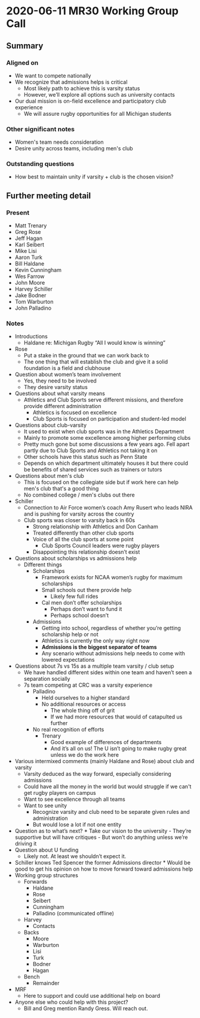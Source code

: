 # 2020-06-11 MR30 Working Group Call

## Summary
### Aligned on
* We want to compete nationally
* We recognize that admissions helps is critical
    * Most likely path to achieve this is varsity status
	* However, we’ll explore all options such as university contacts
* Our dual mission is on-field excellence and participatory club experience
    - We will assure rugby opportunities for all Michigan students

### Other significant notes
- Women's team needs consideration
- Desire unity across teams, including men's club

### Outstanding questions
- How best to maintain unity if varsity + club is the chosen vision?

## Further meeting detail
### Present
* Matt Trenary
* Greg Rose
* Jeff Hagan
* Karl Seibert
* Mike Lisi
* Aaron Turk
* Bill Haldane
* Kevin Cunningham
* Wes Farrow
* John Moore
* Harvey Schiller
* Jake Bodner
* Tom Warburton
* John Palladino

### Notes
* Introductions
	* Haldane re: Michigan Rugby “All I would know is winning”
* Rose
	* Put a stake in the ground that we can work back to
	* The one thing that will establish the club and give it a solid foundation is a field and clubhouse
* Question about women’s team involvement
	* Yes, they need to be involved
    * They desire varsity status
* Questions about what varsity means
	* Athletics and Club Sports serve different missions, and therefore provide different administration
		* Athletics is focused on excellence
		* Club Sports is focused on participation and student-led model
* Questions about club-varsity
	* It used to exist when club sports was in the Athletics Department
    * Mainly to promote some excellence among higher performing clubs
    * Pretty much gone but some discussions a few years ago. Fell apart partly due to Club Sports and Athletics not taking it on
    * Other schools have this status such as Penn State
    * Depends on which department ultimately houses it but there could be benefits of shared services such as trainers or tutors
* Questions about men's club
    * This is focused on the collegiate side but if work here can help men's club that's a good thing
    * No combined college / men's clubs out there
* Schiller
	* Connection to Air Force women’s coach Amy Rusert who leads NIRA and is pushing for varsity across the country
	* Club sports was closer to varsity back in 60s
		* Strong relationship with Athletics and Don Canham
		* Treated differently than other club sports
		* Voice of all the club sports at some point
			* Club Sports Council leaders were rugby players
		* Disappointing this relationship doesn’t exist
* Questions about scholarships vs admissions help
	* Different things
		* Scholarships
			* Framework exists for NCAA women’s rugby for maximum scholarships
			* Small schools out there provide help
				* Likely few full rides
			* Cal men don’t offer scholarships
				* Perhaps don’t want to fund it
				* Perhaps school doesn’t
		* Admissions
			* Getting into school, regardless of whether you’re getting scholarship help or not
			* Athletics is currently the only way right now
	        * **Admissions is the biggest separator of teams**
	        * Any scenario without admissions help needs to come with lowered expectations
* Questions about 7s vs 15s as a multiple team varsity / club setup
	* We have handled different sides within one team and haven’t seen a separation socially
	* 7s team competing at CRC was a varsity experience
		* Palladino
			* Held ourselves to a higher standard
			* No additional resources or access
				* The whole thing off of grit
				* If we had more resources that would of catapulted us further
        * No real recognition of efforts
            * Trenary
	            * Good example of differences of departments
	            * And it’s all on us! The U isn’t going to make rugby great unless we do the work here
* Various intermixed comments (mainly Haldane and Rose) about club and varsity
    * Varsity deduced as the way forward, especially considering admissions
    * Could have all the money in the world but would struggle if we can't get rugby players on campus
    * Want to see excellence through all teams
    * Want to see unity
        * Recognize varsity and club need to be separate given rules and administration
        * But would lose a lot if not one entity
* Question as to what’s next?
		* Take our vision to the university
            - They’re supportive but will have critiques
            - But won’t do anything unless we’re driving it
* Question about U funding
	* Likely not. At least we shouldn’t expect it.
* Schiller knows Ted Spencer the former Admissions director
		* Would be good to get his opinion on how to move forward toward admissions help
* Working group structures
    * Forwards
	    * Haldane
	    * Rose
        * Seibert
        * Cunningham
        * Palladino (communicated offline)
	* Harvey
		* Contacts
    * Backs
	    * Moore
	    * Warburton
	    * Lisi
	    * Turk
	    * Bodner
	    * Hagan
    * Bench
        * Remainder
* MRF
	* Here to support and could use additional help on board
* Anyone else who could help with this project?
	* Bill and Greg mention Randy Gress. Will reach out.
